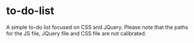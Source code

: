 # to-do-list
A simple to-do list focused on CSS and JQuery. 
Please note that the paths for the JS file, JQuery file and CSS file are not calibrated.
